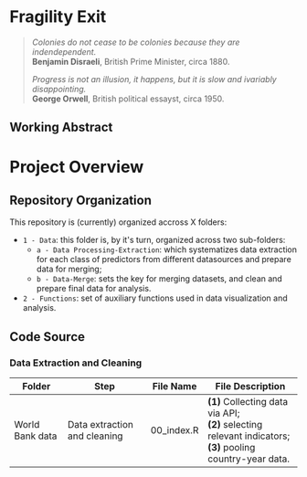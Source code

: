 # Fragility Exit

> *Colonies do not cease to be colonies because they are indendependent.* <br>
> **Benjamin Disraeli**, British Prime Minister, circa 1880.
> 
> *Progress is not an illusion, it happens, but it is slow and ivariably disappointing.* <br>
> **George Orwell**, British political essayst, circa 1950.

## Working Abstract

# Project Overview 

## Repository Organization
This repository is (currently) organized accross X folders: 
* `1 - Data`: this folder is, by it's turn, organized across two sub-folders:
   + `a - Data Processing-Extraction`: which systematizes data extraction for each class of predictors from different datasources and prepare data for merging;
   + `b - Data-Merge`: sets the key for merging datasets, and clean and prepare final data for analysis.
* `2 - Functions`: set of auxiliary functions used in data visualization and analysis.

## Code Source 
### Data Extraction and Cleaning 
|Folder|Step|File Name|File Description|
|---|---|---|---|
|World Bank data|Data extraction and cleaning|00_index.R|**(1)** Collecting data via API; <br> **(2)** selecting relevant indicators; <br> **(3)** pooling country-year data.|
